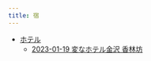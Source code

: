 ```yaml
---
title: 宿
---
```



- [ホテル](./ホテル/index.md)
    - [2023-01-19 変なホテル金沢 香林坊](./../../../d/2023/01/19/変なホテル金沢_香林坊.md)




